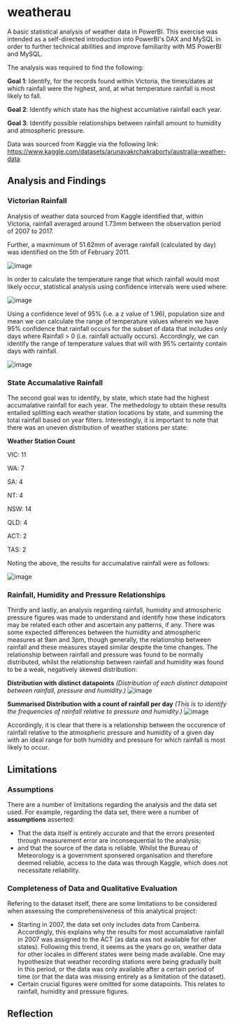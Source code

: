 # weatherau
A basic statistical analysis of weather data in PowerBI. This exercise was intended as a self-directed introduction into PowerBI's DAX and MySQL in order to further technical abilities and improve familiarity with MS PowerBI and MySQL.

The analysis was required to find the following:

**Goal 1**: Identify, for the records found within Victoria, the times/dates at which rainfall were the highest,
and, at what temperature rainfall is most likely to fall.

**Goal 2**: Identify which state has the highest accumlative rainfall each year.

**Goal 3**: Identify possible relationships between rainfall amount to humidity and atmospheric pressure.

Data was sourced from Kaggle via the following link: 
https://www.kaggle.com/datasets/arunavakrchakraborty/australia-weather-data

## Analysis and Findings
### Victorian Rainfall
Analysis of weather data sourced from Kaggle identified that, within Victoria, rainfall averaged around 1.73mm between the observation period of 2007 to 2017.

Further, a maxmimum of 51.62mm of average rainfall (calculated by day) was identified on the 5th of February 2011.

![image](https://github.com/equanimittyy/weatherau/assets/104692345/df3a40c5-7afb-458d-bf1e-ad8ad7c6f887)

In order to calculate the temperature range that which rainfall would most likely occur, statistical analysis using confidence intervals were used where:


![image](https://github.com/equanimittyy/weatherau/assets/104692345/53269f55-3dce-491e-a4ff-b99ab07052cd)

Using a confidence level of 95% (i.e. a z value of 1.96), population size and mean we can calculate the range of temperature values wherein we have 95% confidence that rainfall occurs for the subset of data that includes only days where Rainfall > 0 (i.e. rainfall actually occurs). Accordingly, we can identify the range of temperature values that will with 95% certainty contain days with rainfall.

![image](https://github.com/equanimittyy/weatherau/assets/104692345/1622d1f7-2f71-4cca-9978-acc31ef5366d)

### State Accumalative Rainfall
The second goal was to identify, by state, which state had the highest accumalative rainfall for each year. The methedology to obtain these results entailed splitting each weather station locations by state, and summing the total rainfall based on year filters. Interestingly, it is important to note that there was an uneven distribution of weather stations per state:

**Weather Station Count**

VIC: 11

WA: 7

SA: 4

NT: 4

NSW: 14

QLD: 4

ACT: 2

TAS: 2

Noting the above, the results for accumalative rainfall were as follows:

![image](https://github.com/equanimittyy/weatherau/assets/104692345/ab8a0b8d-6b76-4b60-a0eb-48015825cdca)

### Rainfall, Humidity and Pressure Relationships
Thirdly and lastly, an analysis regarding rainfall, humidity and atmospheric pressure figures was made to understand and identify how these indicators may be related each other and ascertain any patterns, if any. There was some expected differences between the humidity and atmospheric measures at 9am and 3pm, though generally, the relationship between rainfall and these measures stayed similar despite the time changes. The relationship between rainfall and pressure was found to be normally distributed, whilst the relationship between rainfall and humidity was found to be a weak, negatively skewed distribution:

**Distribution with distinct datapoints**
_(Distribution of each distinct datapoint between rainfall, pressure and humidity.)_
![image](https://github.com/equanimittyy/weatherau/assets/104692345/b4f856f1-a10c-4566-a31e-4dde3aeb4b4a)

**Summarised Distribution with a count of rainfall per day**
_(This is to identify the frequencies of rainfall relative to pressure and humidity.)_
![image](https://github.com/equanimittyy/weatherau/assets/104692345/fecc2a1f-4b54-4440-a522-a7c03c06e2c9)

Accordingly, it is clear that there is a relationship between the occurence of rainfall relative to the atmospheric pressure and humidity of a given day with an ideal range for both humidity and pressure for which rainfall is most likely to occur.

## Limitations
### Assumptions
There are a number of limitations regarding the analysis and the data set used. For example, regarding the data set, there were a number of **assumptions** asserted:
- That the data itself is entirely accurate and that the errors presented through measurement error are inconsequential to the analysis;
- and that the source of the data is reliable. Whilst the Bureau of Meteorology is a government sponsered organisation and therefore deemed reliable, access to the data was through Kaggle, which does not necessitate reliability.

### Completeness of Data and Qualitative Evaluation
Refering to the dataset itself, there are some limitations to be considered when assessing the comprehensiveness of this analytical project:
- Starting in 2007, the data set only includes data from Canberra. Accordingly, this explains why the results for most accumalative rainfall in 2007 was assigned to the ACT (as data was not available for other states). Following this trend, it seems as the years go on, weather data for other locales in different states were being made available. One may hypothesize that weather recording stations were being gradually built in this period, or the data was only available after a certain period of time (or that the data was missing entirely as a limitation of the dataset).
- Certain crucial figures were omitted for some datapoints. This relates to rainfall, humidity and pressure figures. 

## Reflection

